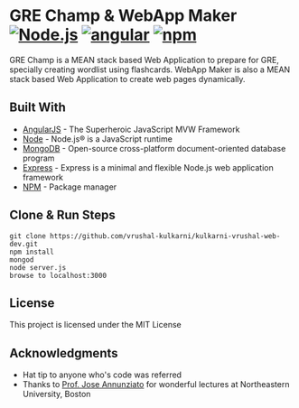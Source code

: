 # GRE Champ & WebApp Maker [![Node.js](https://cdn.rawgit.com/aleen42/badges/master/src/node.svg)](#) [![angular](https://rawgit.com/aleen42/badges/master/src/angular.svg)](#) [![npm](https://rawgit.com/aleen42/badges/master/src/npm.svg)](#)

GRE Champ is a MEAN stack based Web Application to prepare for GRE, specially creating wordlist using flashcards.
WebApp Maker is also a MEAN stack based Web Application to create web pages dynamically.

## Built With 

* [AngularJS](https://angularjs.org/) - The Superheroic JavaScript MVW Framework
* [Node](https://maven.apache.org/) - Node.js® is a JavaScript runtime
* [MongoDB](https://www.mongodb.com/) - Open-source cross-platform document-oriented database program
* [Express](https://expressjs.com/) - Express is a minimal and flexible Node.js web application framework
* [NPM](https://rometools.github.io/rome/) - Package manager

## Clone & Run Steps
```
git clone https://github.com/vrushal-kulkarni/kulkarni-vrushal-web-dev.git
npm install
mongod
node server.js
browse to localhost:3000
```
## License

This project is licensed under the MIT License

## Acknowledgments

* Hat tip to anyone who's code was referred 
* Thanks to [Prof. Jose Annunziato](http://www.ccis.northeastern.edu/people/jose-annunziato/) for wonderful lectures at Northeastern University, Boston

